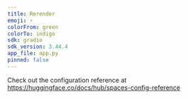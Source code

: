 ```yaml
---
title: Rerender
emoji: ⚡
colorFrom: green
colorTo: indigo
sdk: gradio
sdk_version: 3.44.4
app_file: app.py
pinned: false
---
```


Check out the configuration reference at https://huggingface.co/docs/hub/spaces-config-reference
